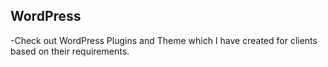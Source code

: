 <h2>WordPress</h2>

-Check out WordPress Plugins and Theme which I have created for clients based on their requirements.
